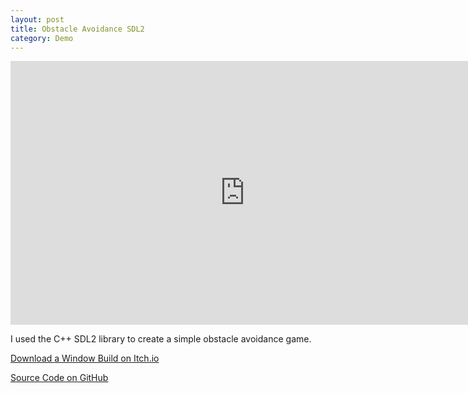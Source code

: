 ```yaml
---
layout: post
title: Obstacle Avoidance SDL2
category: Demo
---
```

<iframe width="750" height="422" src="https://www.youtube.com/embed/RCK0iSMfJdo" title="SDL2 Obstacle Avoidance" frameborder="0" allow="accelerometer; autoplay; clipboard-write; encrypted-media; gyroscope; picture-in-picture; web-share" allowfullscreen></iframe>

I used the C++ SDL2 library to create a simple obstacle avoidance game.

<!-- more -->

[Download a Window Build on Itch.io](https://noamzeise.itch.io/obstacle-avoidance)

[Source Code on GitHub](https://github.com/NoamZeise/Obstacle-Avoidance-Game)
